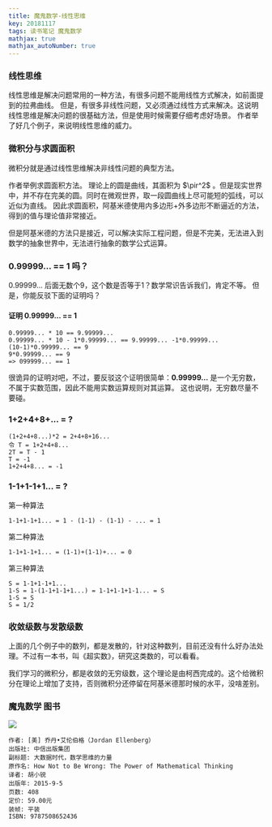 ```yaml
---
title: 魔鬼数学-线性思维
key: 20181117
tags: 读书笔记 魔鬼数学
mathjax: true
mathjax_autoNumber: true
---
```


### 线性思维
线性思维是解决问题常用的一种方法，有很多问题不能用线性方式解决，如前面提到的拉弗曲线。
但是，有很多非线性问题，又必须通过线性方式来解决。这说明线性思维是解决问题的很基础方法，但是使用时候需要仔细考虑好场景。
作者举了好几个例子，来说明线性思维的威力。
<!--more-->
### 微积分与求圆面积
微积分就是通过线性思维解决非线性问题的典型方法。

作者举例求圆面积方法。
理论上的圆是曲线，其面积为 $\pir^2$ 。但是现实世界中，并不存在完美的圆。同时在微观世界，取一段圆曲线上尽可能短的弧线，可以近似为直线。
因此求圆面积，阿基米德使用内多边形+外多边形不断逼近的方法，得到的值与理论值非常接近。

但是阿基米德的方法只是接近，可以解决实际工程问题，但是不完美，无法进入到数学的抽象世界中，无法进行抽象的数学公式运算。

### 0.99999... == 1 吗？
0.99999... 后面无数个9，这个数是否等于1？数学常识告诉我们，肯定不等。
但是，你能反驳下面的证明吗？

#### 证明 0.99999... == 1 

```
0.99999... * 10 == 9.99999...
0.99999... * 10 - 1*0.99999... == 9.99999... -1*0.99999...
(10-1)*0.99999... == 9
9*0.99999... == 9
=> 099999... == 1
```

很诡异的证明对吧，不过，要反驳这个证明很简单：**0.99999...** 是一个无穷数，不属于实数范围，因此不能用实数运算规则对其运算。
这也说明，无穷数尽量不要碰。

### 1+2+4+8+... = ?

```
(1+2+4+8...)*2 = 2+4+8+16...
令 T = 1+2+4+8...
2T = T - 1
T = -1
1+2+4+8... = -1
```

### 1-1+1-1+1... = ?

第一种算法

```
1-1+1-1+1... = 1 - (1-1) - (1-1) - ... = 1
```

第二种算法

```
1-1+1-1+1... = (1-1)+(1-1)+... = 0
```

第三种算法

```
S = 1-1+1-1+1...
1-S = 1-(1-1+1-1+1...) = 1-1+1-1+1-1... = S
1-S = S
S = 1/2
```

### 收敛级数与发散级数
上面的几个例子中的数列，都是发散的，针对这种数列，目前还没有什么好办法处理。不过有一本书，叫《超实数》，研究这类数的，可以看看。

我们学习的微积分，都是收敛的无穷级数，这个理论是由柯西完成的。这个给微积分在理论上增加了支持，否则微积分还停留在阿基米德那时候的水平，没啥差别。


### 魔鬼数学 图书
![](https://img3.doubanio.com/view/subject/l/public/s28278582.jpg)
```
作者: [美] 乔丹•艾伦伯格（Jordan Ellenberg） 
出版社: 中信出版集团
副标题: 大数据时代，数学思维的力量
原作名: How Not to Be Wrong: The Power of Mathematical Thinking
译者: 胡小锐 
出版年: 2015-9-5
页数: 408
定价: 59.00元
装帧: 平装
ISBN: 9787508652436
```